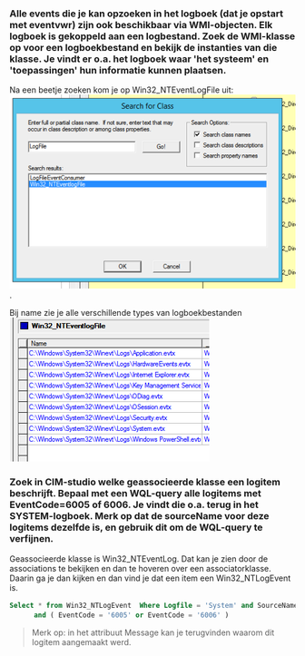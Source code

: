 ### Alle events die je kan opzoeken in het logboek (dat je opstart met eventvwr) zijn ook beschikbaar via WMI-objecten. Elk logboek is gekoppeld aan een logbestand. Zoek de WMI-klasse op voor een logboekbestand en bekijk de instanties van die klasse. Je vindt er o.a. het logboek waar 'het systeem' en 'toepassingen' hun informatie kunnen plaatsen.

Na een beetje zoeken kom je op Win32_NTEventLogFile uit:
![](2018-10-17-21-20-28.png).

Bij name zie je alle verschillende types van logboekbestanden
![](2018-10-17-21-22-11.png)


### Zoek in CIM-studio welke geassocieerde klasse een logitem beschrijft. Bepaal met een WQL-query alle logitems met EventCode=6005 of 6006. Je vindt die o.a. terug in het SYSTEM-logboek. Merk op dat de sourceName voor deze logitems dezelfde is, en gebruik dit om de WQL-query te verfijnen.

Geassocieerde klasse is Win32_NTEventLog. Dat kan je zien door de associations te bekijken en dan te hoveren over een associatorklasse. Daarin ga je dan kijken en dan vind je dat een item een Win32_NTLogEvent is.

```SQL
Select * from Win32_NTLogEvent  Where Logfile = 'System' and SourceName='EventLog' 
      and ( EventCode = '6005' or EventCode = '6006' )
```

>Merk op: in het attribuut Message kan je terugvinden waarom dit logitem aangemaakt werd.